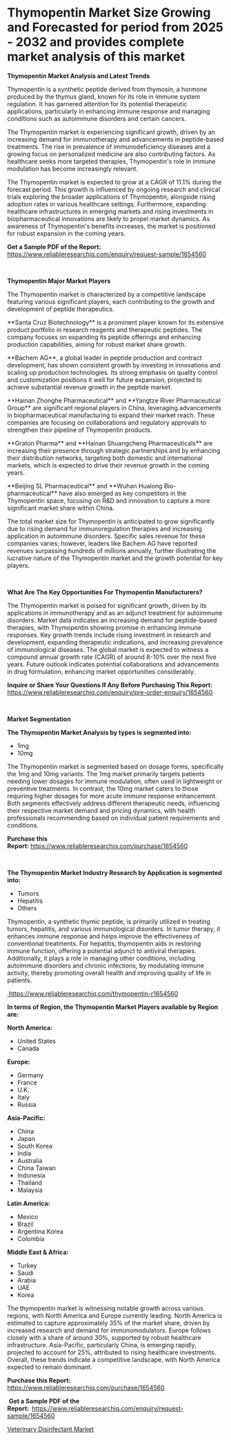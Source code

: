 <p><h1>Thymopentin Market Size Growing and Forecasted for period from 2025 - 2032 and provides complete market analysis of this market</h1></p><p><strong>Thymopentin Market Analysis and Latest Trends</strong></p>
<p><p>Thymopentin is a synthetic peptide derived from thymosin, a hormone produced by the thymus gland, known for its role in immune system regulation. It has garnered attention for its potential therapeutic applications, particularly in enhancing immune response and managing conditions such as autoimmune disorders and certain cancers. </p><p>The Thymopentin market is experiencing significant growth, driven by an increasing demand for immunotherapy and advancements in peptide-based treatments. The rise in prevalence of immunodeficiency diseases and a growing focus on personalized medicine are also contributing factors. As healthcare seeks more targeted therapies, Thymopentin's role in immune modulation has become increasingly relevant.</p><p>The Thymopentin market is expected to grow at a CAGR of 11.1% during the forecast period. This growth is influenced by ongoing research and clinical trials exploring the broader applications of Thymopentin, alongside rising adoption rates in various healthcare settings. Furthermore, expanding healthcare infrastructures in emerging markets and rising investments in biopharmaceutical innovations are likely to propel market dynamics. As awareness of Thymopentin's benefits increases, the market is positioned for robust expansion in the coming years.</p></p>
<p><strong>Get a Sample PDF of the Report:&nbsp;</strong> <a href="https://www.reliableresearchiq.com/enquiry/request-sample/1654560?utm_campaign=2458&utm_medium=2&utm_source=Github&utm_content=ia&utm_term=08032025&utm_id=thymopentin">https://www.reliableresearchiq.com/enquiry/request-sample/1654560</a></p>
<p>&nbsp;</p>
<p><strong>Thymopentin Major Market Players</strong></p>
<p><p>The Thymopentin market is characterized by a competitive landscape featuring various significant players, each contributing to the growth and development of peptide therapeutics. </p><p>**Santa Cruz Biotechnology** is a prominent player known for its extensive product portfolio in research reagents and therapeutic peptides. The company focuses on expanding its peptide offerings and enhancing production capabilities, aiming for robust market share growth.</p><p>**Bachem AG**, a global leader in peptide production and contract development, has shown consistent growth by investing in innovations and scaling up production technologies. Its strong emphasis on quality control and customization positions it well for future expansion, projected to achieve substantial revenue growth in the peptide market.</p><p>**Hainan Zhonghe Pharmaceutical** and **Yangtze River Pharmaceutical Group** are significant regional players in China, leveraging advancements in biopharmaceutical manufacturing to expand their market reach. These companies are focusing on collaborations and regulatory approvals to strengthen their pipeline of Thymopentin products.</p><p>**Graton Pharma** and **Hainan Shuangcheng Pharmaceuticals** are increasing their presence through strategic partnerships and by enhancing their distribution networks, targeting both domestic and international markets, which is expected to drive their revenue growth in the coming years.</p><p>**Beijing SL Pharmaceutical** and **Wuhan Hualong Bio-pharmaceutical** have also emerged as key competitors in the Thymopentin space, focusing on R&D and innovation to capture a more significant market share within China.</p><p>The total market size for Thymopentin is anticipated to grow significantly due to rising demand for immunoregulation therapies and increasing application in autoimmune disorders. Specific sales revenue for these companies varies; however, leaders like Bachem AG have reported revenues surpassing hundreds of millions annually, further illustrating the lucrative nature of the Thymopentin market and the growth potential for key players.</p></p>
<p>&nbsp;</p>
<p><strong>What Are The Key Opportunities For Thymopentin Manufacturers?</strong></p>
<p><p>The Thymopentin market is poised for significant growth, driven by its applications in immunotherapy and as an adjunct treatment for autoimmune disorders. Market data indicates an increasing demand for peptide-based therapies, with Thymopentin showing promise in enhancing immune responses. Key growth trends include rising investment in research and development, expanding therapeutic indications, and increasing prevalence of immunological diseases. The global market is expected to witness a compound annual growth rate (CAGR) of around 8-10% over the next five years. Future outlook indicates potential collaborations and advancements in drug formulation, enhancing market opportunities considerably.</p></p>
<p><strong>Inquire or Share Your Questions If Any Before Purchasing This Report:</strong> <a href="https://www.reliableresearchiq.com/enquiry/pre-order-enquiry/1654560?utm_campaign=2458&utm_medium=2&utm_source=Github&utm_content=ia&utm_term=08032025&utm_id=thymopentin">https://www.reliableresearchiq.com/enquiry/pre-order-enquiry/1654560</a></p>
<p>&nbsp;</p>
<p><strong>Market Segmentation</strong></p>
<p><strong>The Thymopentin Market Analysis by types is segmented into:</strong></p>
<p><ul><li>1mg</li><li>10mg</li></ul></p>
<p><p>The Thymopentin market is segmented based on dosage forms, specifically the 1mg and 10mg variants. The 1mg market primarily targets patients needing lower dosages for immune modulation, often used in lightweight or preventive treatments. In contrast, the 10mg market caters to those requiring higher dosages for more acute immune response enhancement. Both segments effectively address different therapeutic needs, influencing their respective market demand and pricing dynamics, with health professionals recommending based on individual patient requirements and conditions.</p></p>
<p><strong>Purchase this Report:&nbsp;</strong><a href="https://www.reliableresearchiq.com/purchase/1654560?utm_campaign=2458&utm_medium=2&utm_source=Github&utm_content=ia&utm_term=08032025&utm_id=thymopentin">https://www.reliableresearchiq.com/purchase/1654560</a></p>
<p>&nbsp;</p>
<p><strong>The Thymopentin Market Industry Research by Application is segmented into:</strong></p>
<p><ul><li>Tumors</li><li>Hepatitis</li><li>Others</li></ul></p>
<p><p>Thymopentin, a synthetic thymic peptide, is primarily utilized in treating tumors, hepatitis, and various immunological disorders. In tumor therapy, it enhances immune response and helps improve the effectiveness of conventional treatments. For hepatitis, thymopentin aids in restoring immune function, offering a potential adjunct to antiviral therapies. Additionally, it plays a role in managing other conditions, including autoimmune disorders and chronic infections, by modulating immune activity, thereby promoting overall health and improving quality of life in patients.</p></p>
<p><a href="https://www.reliableresearchiq.com/thymopentin-r1654560?utm_campaign=2458&utm_medium=2&utm_source=Github&utm_content=ia&utm_term=08032025&utm_id=thymopentin">&nbsp;https://www.reliableresearchiq.com/thymopentin-r1654560</a></p>
<p><strong>In terms of Region, the Thymopentin Market Players available by Region are:</strong></p>
<p>
    <p> <strong> North America: </strong>
        <ul>
            <li>United States</li>
            <li>Canada</li>
        </ul>
        </p> 
    <p> <strong> Europe: </strong>
        <ul>
            <li>Germany</li>
            <li>France</li>
            <li>U.K.</li>
            <li>Italy</li>
            <li>Russia</li>
        </ul>
        </p> 
    <p> <strong> Asia-Pacific: </strong>
        <ul>
            <li>China</li>
            <li>Japan</li>
            <li>South Korea</li>
            <li>India</li>
            <li>Australia</li>
            <li>China Taiwan</li>
            <li>Indonesia</li>
            <li>Thailand</li>
            <li>Malaysia</li>
        </ul>
        </p> 
    <p> <strong> Latin America: </strong>
        <ul>
            <li>Mexico</li>
            <li>Brazil</li>
            <li>Argentina Korea</li>
            <li>Colombia</li>
        </ul>
        </p> 
    <p> <strong> Middle East & Africa: </strong>
        <ul>
            <li>Turkey</li>
            <li>Saudi</li>
            <li>Arabia</li>
            <li>UAE</li>
            <li>Korea</li>
        </ul>
    </p>
    </p>
<p><p>The thymopentin market is witnessing notable growth across various regions, with North America and Europe currently leading. North America is estimated to capture approximately 35% of the market share, driven by increased research and demand for immunomodulators. Europe follows closely with a share of around 30%, supported by robust healthcare infrastructure. Asia-Pacific, particularly China, is emerging rapidly, projected to account for 25%, attributed to rising healthcare investments. Overall, these trends indicate a competitive landscape, with North America expected to remain dominant.</p></p>
<p><strong>Purchase this Report: </strong><a href="https://www.reliableresearchiq.com/purchase/1654560?utm_campaign=2458&utm_medium=2&utm_source=Github&utm_content=ia&utm_term=08032025&utm_id=thymopentin">https://www.reliableresearchiq.com/purchase/1654560</a></p>
<p>&nbsp;<strong>Get a Sample PDF of the Report:&nbsp;&nbsp;</strong><a href="https://www.reliableresearchiq.com/enquiry/request-sample/1654560?utm_campaign=2458&utm_medium=2&utm_source=Github&utm_content=ia&utm_term=08032025&utm_id=thymopentin">https://www.reliableresearchiq.com/enquiry/request-sample/1654560</a></p>
<p><strong></strong></p>
<p><p><a href="https://github.com/DianaWilson796/Market-Research-Report-List-1/blob/main/veterinary-disinfectant-market.md?utm_campaign=2458&utm_medium=2&utm_source=Github&utm_content=ia&utm_term=08032025&utm_id=thymopentin">Veterinary Disinfectant Market</a></p></p>